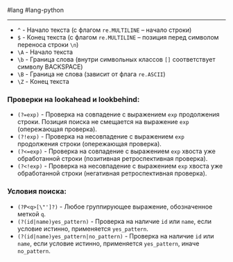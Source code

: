 #lang #lang-python 

---
- `^` - Начало текста (с флагом `re.MULTILINE` – начало строки)
- `$` - Конец текста (с флагом `re.MULTILINE` – позиция перед символом переноса строки `\n`)
- `\A` - Начало текста
- `\b` - Граница слова (внутри символьных классов `[]` соответствует символу BACKSPACE)
- `\B` - Граница не слова (зависит от флага `re.ASCII`)
- `\Z` - Конец текста

### Проверки на lookahead и lookbehind:

- `(?=exp)` - Проверка на совпадение с выражением `exp` продолжения строки. Позиция поиска не смещается на выражение `exp` (опережающая проверка).
- `(?!exp)` - Проверка на несовпадение с выражением `exp` продолжения строки (опережающая проверка).
- `(?<=exp)` - Проверка на совпадение с выражением `exp` хвоста уже обработанной строки (позитивная ретроспективная проверка).
- `(?<!exp)` - Проверка на несовпадение с выражением `exp` хвоста уже обработанной строки (негативная ретроспективная проверка).

### Условия поиска:

- `(?P<q>[\"']?)` - Любое группирующее выражение, обозначенное меткой `q`.
- `(?(id|name)yes_pattern)` - Проверка на наличие `id` или `name`, если условие истинно, применяется `yes_pattern`.
- `(?(id|name)yes_pattern|no_pattern)` - Проверка на наличие `id` или `name`, если условие истинно, применяется `yes_pattern`, иначе `no_pattern`.
